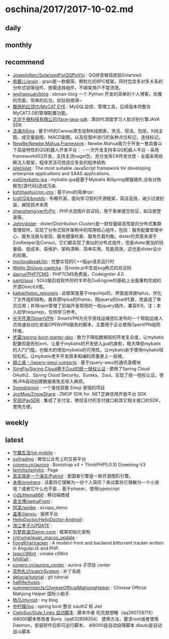 # oschina/2017/2017-10-02.md



## daily



## monthly



## recommend

- [Joseph4tec/SolarizedForQQPinYin](http://git.oschina.net/joseph4tec/SolarizedForQQPinYin) : QQ拼音极简皮肤Solarized
- [电霸儿/grain](http://git.oschina.net/dianbaer/grain) : grain是一款极简、颗粒化的RPC框架，同时包含多对多关系的分布式锁等组件，按需选择组件，不绑架用户不耍流氓。
- [weihaoxuan/blog](http://git.oschina.net/weihaoxuan/blog) : xbman-blog 一个 Python 开发的简单的个人博客，优雅的页面，简单的后台。如丝般顺滑~
- [飘扬的红领巾/MyCAT EYE](http://git.oschina.net/redtie/mycateye) : MySQL监控、管理工具，后续版本将整合MyCAT2.0的管理配置功能。
- [北京千搜科技有限公司/face-java-sdk](http://git.oschina.net/qiansou/face-v4-java-sdk) : 第四代深度学习人脸识别引擎JAVA SDK
- [法海/h5ms](http://git.oschina.net/matols/h5ms) : 基于H5的Canvas原生绘制K线图表，灵活、简洁。包括，K线主图、成交量副图、MACD副图，以及在图中进行的各种点位标记，连线标记。
- [NewBe/Newbe.Mahua.Framework](http://git.oschina.net/yks/Newbe.Mahua.Framework) : Newbe.Mahua致力于开发一套具备以下高级特性的QQ机器人开发平台： - 一次开发支持多QQ机器人平台 - 采用framework452开发，支持主流nuget包，充分发挥C#开发优势 - 全面采用依赖注入框架，程序灵活可控适应多变的程序结构
- [jslet/jslet](http://git.oschina.net/jslet/jslet) : The most suitable JavaScript framework for developing enterprise applications and SAAS applications.
- [svili/mybatis-jpa](http://git.oschina.net/svili/mybatis-jpa) : mybatis-jpa是基于Mybatis 和Spring增强插件,没有对依赖包(源代码)造成污染.
- [ksfzhaohui/rpc-jms](http://git.oschina.net/OutOfMemory/rpc-jms) : 基于jms的简单rpc
- [lcg0124/bootdo](http://git.oschina.net/lcg0124/bootdo) : 布嘟开源，面向学习型的开源框架，简洁高效，减少过渡封装，展现技术本质
- [zhaosheng/verifyPic](http://git.oschina.net/yumingyzs/verifyPic) : PHP点选图片验证码，用于表单提交验证，如注册登录等。
- [John/dister](http://git.oschina.net/johng/gluster) : dister(Distribution Cluster)是一款轻量级高性能的分布式集群管理软件，实现了分布式软件架构中的常用核心组件，包括：服务配置管理中心、服务注册与发现、服务健康检查、服务负载均衡。dister的灵感来源于ZooKeeper及Consul，它们都实现了类似的分布式组件，但是dister更加的轻量级、低成本、易维护、架构清晰、简单实用、性能高效，这也是dister设计的初衷。
- [mycloudpeak/tin](http://git.oschina.net/mycloudpeak/tin) : 完整实现的C++版go语言运行时
- [Weilin Shi/svg-captcha](http://git.oschina.net/steambap/svg-captcha) : 在node.js中生成svg格式的验证码
- [dayrui/PHP7CMS](http://git.oschina.net/dayrui/PHP7CMS) : PHP7CMS免费版，Codeigniter 4.0
- [saint/soui](http://git.oschina.net/Qyerp/soui) : SOUI是启程软件历时半年在DuiEngine的基础上全面重构完成的开源DirectUI库。
- [kaikai/hplus_requirejs](http://git.oschina.net/hkgit/hplus_requirejs_singlePage) : 此框架是基于requirejs的，界面是改装hplus，优化了文件组织结构，废弃原hplus的iframe，用jquery的load代替，改装成了单页应用；并用npm管理了前端开发常用的一些jquery插件，兼容IE9。注：本人初学requirejs，仅供学习参考。
- [光宇开源/SmartVPN](http://git.oschina.net/gy-games/smartvpn) : SmartVPN为光宇游戏运维团队发布的一个帮助运维人员快速自动化安装OPENVPN服务的脚本，主要用于企业使用OpenVPN组网环境。
- [老雷/spring-boot-starter-dao](http://git.oschina.net/reger/spring-boot-starter-dao) : 致力于降低数据层的开发复杂度，让mybatis配置彻底告别xml，让基于mybatis的开发嵌入jpa的身影，极大降低mybatis的入门门槛，也极大的增加mybatis的可用性。让mybatis新手使用mybatis轻轻松松，让mybatis老手开发效率和编码质量更上一层楼。
- [胡尐睿丶/jquery-weui-contacts](http://git.oschina.net/hooray/jquery-weui-contacts) : 基于jquery-weui的通讯录模块
- [XingFly/Spring Cloud基于Zuul的统一授权认证](http://git.oschina.net/xingfly/Spring-CloudJiYuZuulDeTongYiShouQuanRenZheng) : 使用了Spring Cloud OAuth2、Spring Cloud Security、Eureka、Zuul。实现了统一授权认证。使用JPA自动创建数据表免去导入麻烦。
- [Svend/emoji](http://git.oschina.net/Svend/emoji) : 一个查找获取 Emoji 表情的项目
- [JoyMoe/ZmopSharp](http://git.oschina.net/JoyMoe/ZmopSharp) : ZMOP SDK for .NET芝麻信用开放平台 SDK
- [宇润/PaySDK](http://git.oschina.net/yurunsoft/PaySDK) : 集成了支付宝、微信支付的支付接口和其它相关接口的SDK，使用方便。


## weekly



## latest

- [宁趣生活/jst-mobile](http://git.oschina.net/ningqu/jst-mobile) : 
- [sy/trading](http://git.oschina.net/shanyou6/trading) : 微信公众号上的交易平台
- [conero.cn/aurora](http://git.oschina.net/Doee/aurora) : Bootstrap v4 + ThinkPHP5.0.10 Doeeking-V3
- [lanlyhs/lanlyhs](http://git.oschina.net/lanlyhs/lanlyhs) : Page
- [其实我是一个演员/Patriot](http://git.oschina.net/IAmAnActor/Patriot) : 爱国者引擎是一款开源图形引擎。
- [未央/onehero](http://git.oschina.net/iswear/onehero) : 试着将它理解为一份个人简历？再试着将它理解为一个小游戏？或者它什么也不是... 基于phaser，使用typescript
- [小白/Hema666](http://git.oschina.net/ryup/Hema666) : 移动端商城
- [袁文博/aetnaFront](http://git.oschina.net/sinosoft-EC/aetnaFront) : 
- [阿呆/spider](http://git.oschina.net/xiao_han/spider) : scrapy_demo
- [盖爹/jianxiu](http://git.oschina.net/gaide/jianxiu) : 报修平台
- [HelloDoctor/HelloDoctor-Android](http://git.oschina.net/hello-doctor/MedicaltreatmentClient) : 
- [浙江李子/UPDATE](http://git.oschina.net/lhc1071426378/UPDATE) : 
- [为梦奔波/Demo-core](http://git.oschina.net/WeiMengBenBo/Demo-core) : 框架初始化架构
- [cntrump/quan_macos_update](http://git.oschina.net/cntrump/quan_macos_update) : 
- [FongR/rartracker](http://git.oschina.net/511311/rartracker) : A modern front and backend bittorrent tracker written in AngularJS and PHP.
- [lsgx/c99int](http://git.oschina.net/lsgx/c99int) : cmake c99int
- [lvhill/all](http://git.oschina.net/lvhill/all) : 
- [conero.cn/aurora_center](http://git.oschina.net/Doee/aurora_center) : aurora 子项目 center
- [蓝色札记/patchSystem](http://git.oschina.net/tanjunyi/patchSystem) : 补丁系统
- [delucia/tutorial](http://git.oschina.net/delucia/tutorial) : git tutorial
- [halflife/hosts](http://git.oschina.net/halflife/hosts) : 
- [summerinsects/ChineseOfficialMahjongHelper](http://git.oschina.net/201103L/ChineseOfficialMahjongHelper) : Chinese Official Mahjong Helper 国标小助手
- [杨凡/myroid](http://git.oschina.net/myroid/myroid) : my blog
- [中柠檬/lop](http://git.oschina.net/lemosd/lop) : spring boot 整合 oauth2 和 Jwt
- [CieloSun/Dule Links 自动脚本](http://git.oschina.net/cielosun/Dule-Links-ZiDongJiaoBen) : 脚本作者 吃完就想睡（qq260728715） dl8000脚本修改者 Boris（qq632898354） 使用方法，要求root或者使用Daemon，安装软件后即可运行脚本。 dl8000是自动投降脚本 dlauto是自动战斗脚本